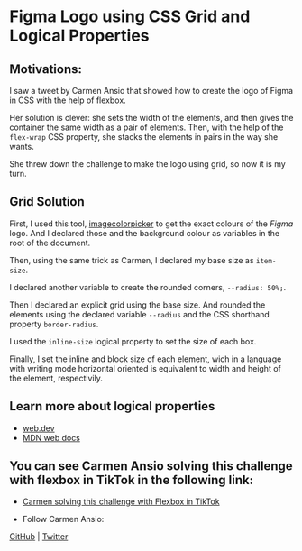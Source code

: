 # Figma Logo using CSS Grid and Logical Properties

## Motivations:

I saw a tweet by Carmen Ansio that showed how to create the logo of Figma in CSS with the help of flexbox.

Her solution is clever: she sets the width of the elements, and then gives the container the same width as a pair of elements. Then, with the help of the `flex-wrap` CSS property, she stacks the elements in pairs in the way she wants.

She threw down the challenge to make the logo using grid, so now it is my turn.

## Grid Solution

First, I used this tool, [imagecolorpicker](https://imagecolorpicker.com/) to get the exact colours of the _Figma_ logo. And I declared those and the background colour as variables in the root of the document.

Then, using the same trick as Carmen, I declared my base size as
`item-size`.

I declared another variable to create the rounded corners, `--radius: 50%;`.

Then I declared an explicit grid using the base size. And rounded the elements using the declared variable `--radius` and the CSS 
shorthand property `border-radius`.

I used the `inline-size` logical property to set the size of each box.

Finally, I set the inline and block size of each element, wich in a language with writing mode horizontal oriented is equivalent to width and height of the element, respectivily. 

## Learn more about logical properties

- [web.dev](https://web.dev/learn/css/logical-properties/)
- [MDN web docs](https://developer.mozilla.org/en-US/docs/Web/CSS/CSS_Logical_Properties)

## You can see Carmen Ansio solving this challenge with flexbox in TikTok in the following link:

- [Carmen solving this challenge with Flexbox in TikTok](https://www.tiktok.com/@carmenansio_/video/7186747216965520645)

- Follow Carmen Ansio: 

[GitHub](https://github.com/carmenansio/carmenansio) | 
[Twitter](https://twitter.com/carmenansio)

